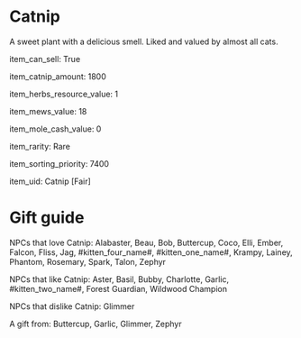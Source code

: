 # Catnip

A sweet plant with a delicious smell. Liked and valued by almost all cats.

item_can_sell: True

item_catnip_amount: 1800

item_herbs_resource_value: 1

item_mews_value: 18

item_mole_cash_value: 0

item_rarity: Rare

item_sorting_priority: 7400

item_uid: Catnip [Fair]

# Gift guide

NPCs that love Catnip: Alabaster, Beau, Bob, Buttercup, Coco, Elli, Ember, Falcon, Fliss, Jag, #kitten_four_name#, #kitten_one_name#, Krampy, Lainey, Phantom, Rosemary, Spark, Talon, Zephyr

NPCs that like Catnip: Aster, Basil, Bubby, Charlotte, Garlic, #kitten_two_name#, Forest Guardian, Wildwood Champion

NPCs that dislike Catnip: Glimmer

A gift from: Buttercup, Garlic, Glimmer, Zephyr